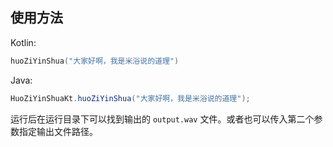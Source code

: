 ## 使用方法

Kotlin:
```kotlin
huoZiYinShua("大家好啊，我是米浴说的道理")
```

Java:
```java
HuoZiYinShuaKt.huoZiYinShua("大家好啊，我是米浴说的道理");
```
运行后在运行目录下可以找到输出的 `output.wav` 文件。或者也可以传入第二个参数指定输出文件路径。
